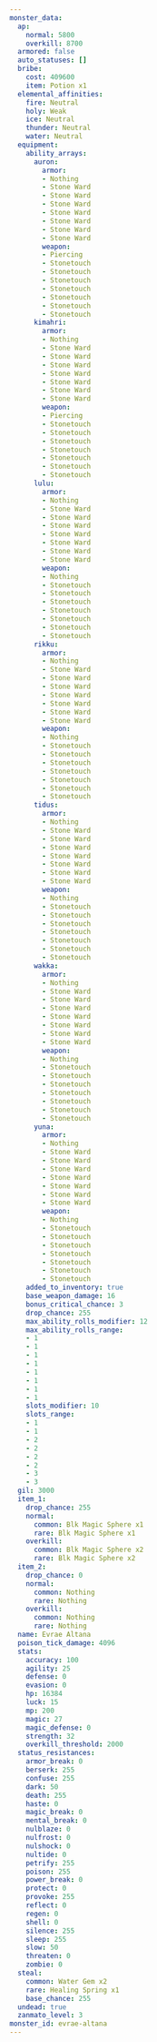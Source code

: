 ```yaml
---
monster_data:
  ap:
    normal: 5800
    overkill: 8700
  armored: false
  auto_statuses: []
  bribe:
    cost: 409600
    item: Potion x1
  elemental_affinities:
    fire: Neutral
    holy: Weak
    ice: Neutral
    thunder: Neutral
    water: Neutral
  equipment:
    ability_arrays:
      auron:
        armor:
        - Nothing
        - Stone Ward
        - Stone Ward
        - Stone Ward
        - Stone Ward
        - Stone Ward
        - Stone Ward
        - Stone Ward
        weapon:
        - Piercing
        - Stonetouch
        - Stonetouch
        - Stonetouch
        - Stonetouch
        - Stonetouch
        - Stonetouch
        - Stonetouch
      kimahri:
        armor:
        - Nothing
        - Stone Ward
        - Stone Ward
        - Stone Ward
        - Stone Ward
        - Stone Ward
        - Stone Ward
        - Stone Ward
        weapon:
        - Piercing
        - Stonetouch
        - Stonetouch
        - Stonetouch
        - Stonetouch
        - Stonetouch
        - Stonetouch
        - Stonetouch
      lulu:
        armor:
        - Nothing
        - Stone Ward
        - Stone Ward
        - Stone Ward
        - Stone Ward
        - Stone Ward
        - Stone Ward
        - Stone Ward
        weapon:
        - Nothing
        - Stonetouch
        - Stonetouch
        - Stonetouch
        - Stonetouch
        - Stonetouch
        - Stonetouch
        - Stonetouch
      rikku:
        armor:
        - Nothing
        - Stone Ward
        - Stone Ward
        - Stone Ward
        - Stone Ward
        - Stone Ward
        - Stone Ward
        - Stone Ward
        weapon:
        - Nothing
        - Stonetouch
        - Stonetouch
        - Stonetouch
        - Stonetouch
        - Stonetouch
        - Stonetouch
        - Stonetouch
      tidus:
        armor:
        - Nothing
        - Stone Ward
        - Stone Ward
        - Stone Ward
        - Stone Ward
        - Stone Ward
        - Stone Ward
        - Stone Ward
        weapon:
        - Nothing
        - Stonetouch
        - Stonetouch
        - Stonetouch
        - Stonetouch
        - Stonetouch
        - Stonetouch
        - Stonetouch
      wakka:
        armor:
        - Nothing
        - Stone Ward
        - Stone Ward
        - Stone Ward
        - Stone Ward
        - Stone Ward
        - Stone Ward
        - Stone Ward
        weapon:
        - Nothing
        - Stonetouch
        - Stonetouch
        - Stonetouch
        - Stonetouch
        - Stonetouch
        - Stonetouch
        - Stonetouch
      yuna:
        armor:
        - Nothing
        - Stone Ward
        - Stone Ward
        - Stone Ward
        - Stone Ward
        - Stone Ward
        - Stone Ward
        - Stone Ward
        weapon:
        - Nothing
        - Stonetouch
        - Stonetouch
        - Stonetouch
        - Stonetouch
        - Stonetouch
        - Stonetouch
        - Stonetouch
    added_to_inventory: true
    base_weapon_damage: 16
    bonus_critical_chance: 3
    drop_chance: 255
    max_ability_rolls_modifier: 12
    max_ability_rolls_range:
    - 1
    - 1
    - 1
    - 1
    - 1
    - 1
    - 1
    - 1
    slots_modifier: 10
    slots_range:
    - 1
    - 1
    - 2
    - 2
    - 2
    - 2
    - 3
    - 3
  gil: 3000
  item_1:
    drop_chance: 255
    normal:
      common: Blk Magic Sphere x1
      rare: Blk Magic Sphere x1
    overkill:
      common: Blk Magic Sphere x2
      rare: Blk Magic Sphere x2
  item_2:
    drop_chance: 0
    normal:
      common: Nothing
      rare: Nothing
    overkill:
      common: Nothing
      rare: Nothing
  name: Evrae Altana
  poison_tick_damage: 4096
  stats:
    accuracy: 100
    agility: 25
    defense: 0
    evasion: 0
    hp: 16384
    luck: 15
    mp: 200
    magic: 27
    magic_defense: 0
    strength: 32
    overkill_threshold: 2000
  status_resistances:
    armor_break: 0
    berserk: 255
    confuse: 255
    dark: 50
    death: 255
    haste: 0
    magic_break: 0
    mental_break: 0
    nulblaze: 0
    nulfrost: 0
    nulshock: 0
    nultide: 0
    petrify: 255
    poison: 255
    power_break: 0
    protect: 0
    provoke: 255
    reflect: 0
    regen: 0
    shell: 0
    silence: 255
    sleep: 255
    slow: 50
    threaten: 0
    zombie: 0
  steal:
    common: Water Gem x2
    rare: Healing Spring x1
    base_chance: 255
  undead: true
  zanmato_level: 3
monster_id: evrae-altana
---
```


